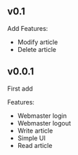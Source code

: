 ## v0.1
Add Features:
- Modify article
- Delete article

## v0.0.1
First add

Features:
- Webmaster login
- Webmaster logout
- Write article
- Simple UI
- Read article